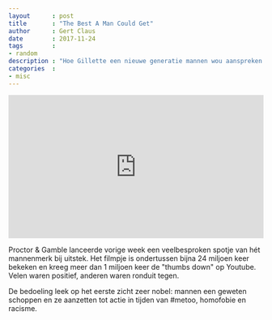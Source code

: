 ```yaml
---
layout      : post
title       : "The Best A Man Could Get"
author      : Gert Claus
date        : 2017-11-24
tags        :
- random
description : "Hoe Gillette een nieuwe generatie mannen wou aanspreken (en faalde)"
categories  :
- misc
---
```

<style>.embed-container { position: relative; padding-bottom: 56.25%; height: 0; overflow: hidden; max-width: 100%; } .embed-container iframe, .embed-container object, .embed-container embed { position: absolute; top: 0; left: 0; width: 100%; height: 100%; }</style><div class='embed-container'><iframe src='https://www.youtube.com/embed/koPmuEyP3a0' frameborder='0' allowfullscreen></iframe></div>

Proctor & Gamble lanceerde vorige week een veelbesproken spotje van hét mannenmerk bij uitstek. Het filmpje is ondertussen bijna 24 miljoen keer bekeken en kreeg meer dan 1 miljoen keer de "thumbs down" op Youtube. Velen waren positief, anderen waren ronduit tegen. 

De bedoeling leek op het eerste zicht zeer nobel: mannen een geweten schoppen en ze aanzetten tot actie in tijden van #metoo, homofobie en racisme.
